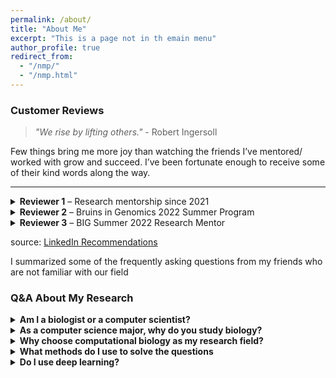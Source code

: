 ```yaml
---
permalink: /about/
title: "About Me"
excerpt: "This is a page not in th emain menu"
author_profile: true
redirect_from: 
  - "/nmp/"
  - "/nmp.html"
---
```


### Customer Reviews
> *"We rise by lifting others."* - Robert Ingersoll

Few things bring me more joy than watching the friends I’ve mentored/ worked with grow and succeed. I’ve been fortunate enough to receive some of their kind words along the way.

---

<details> <summary><strong>Reviewer 1</strong> – Research mentorship since 2021</summary> Boyang has been my research mentor since September 2021. He led me into Professor Sankararaman's research group and offered extensive help in research projects, graduate application, and other aspects. I never feel overwhelmed when working with Boyang: he allows me to explore research topics freely and gives me concrete tasks to work on when I need more direction. Additionally, Boyang is altruistic and helpful. He acknowledged my effort in a research paper even though he did most of the work. He also explained concepts and algorithms patiently to me during his time off. Besides his easygoing and helpful personality, his solid academic background in statistics, machine learning, and genetics make him competent to lead all related research projects. His research and teaching experiences both proved his expertise in the field of machine learning for bioinformatics. </details>

<details> <summary><strong>Reviewer 2</strong> – Bruins in Genomics 2022 Summer Program</summary> Boyang was my direct mentor for the Bruins in Genomics 2022 Summer Program at UCLA. Despite me having little experience in machine learning research, he was extremely helpful and patient in getting me up to speed with the exciting and complex work going on in the lab. His conceptual explanations were very well thought out and clear, allowing me to better understand the overarching goals of the project. He also spent a lot of time with my partner and I each day, making sure we not only succeeded, but enjoyed ourselves along the way. I couldn't have asked for a better mentor for my first large research project! </details>

<details> <summary><strong>Reviewer 3</strong> – BIG Summer 2022 Research Mentor</summary> Boyang was my BIG Summer 2022 research mentor at UCLA. Beyond having an extremely deep understanding of his research field and the problems I faced in my project, he was also constantly motivating me and made me genuinely excited about the future of the research. My project was very novel and open-ended, making some aspects of it difficult to answer immediately. However, even in these cases, he always came up with a plan and thought many steps ahead to determine the best course of action. Boyang was very friendly and made me feel a part of the team from the first day. I am so glad to have worked with him this summer and am excited to continue the research we did together. </details>


source: [LinkedIn Recommendations](https://www.linkedin.com/in/boyang-fu/details/recommendations/?detailScreenTabIndex=0)

I summarized some of the frequently asking questions from my friends who are not familiar with our field

### Q&A About My Research

<details>
<summary><strong>Am I a biologist or a computer scientist?</strong></summary>

<em>I consider myself a computer scientist. My daily research routine involves processing data; engaging in method development, designing integrated pipelines for large-scale data analysis; and arguing theoretically and empirically about our results, as other people in this area do. Unlike biologists, I do not touch pipettes, western blot, or experiment model organisms. Maybe one aspect that distinguishes us is the type of data we deal with. We do need to have a decent knowledge of populational genetics, molecular biology, etc., and vital skills for data preprocessing since data in our fields is arguably much more noisy, limited, and less intuitive than other types of data (Image, Natural language)</em>

</details>

<details>
<summary><strong>As a computer science major, why do you study biology?</strong></summary>

<em>Many computer science researchers develop methods for specific applications. Just like researchers who focus on computer vision, NLP, and cyber-physical systems, we focus on answering biological questions. We need additional effort to understand the data and the relevant biological knowledge to analyze the data.</em>

</details>

<details>
<summary><strong>Why choose computational biology as my research field?</strong></summary>

<em>I found this is one of the most charming areas. The genetic signal we discovered can help better understand human beings and bring new opportunities for clinical care. We have seen many great works that help us better understand the origin of human beings, the risk of having certain diseases, precision medicine, etc. Yet our knowledge of our own body is still limited, with vast opportunities in this field.</em>

</details>

<details>
<summary><strong>What methods do I use to solve the questions</strong></summary>

<em>Genetic datasets are usually high dimensional with a limited sample size. Handling this kind of data requires more careful assumptions about the model and solid domain knowledge. Therefore, statistics, linear algebra, and data mining skills are essential for solving the problem.</em>

</details>

<details>
<summary><strong>Do I use deep learning?</strong></summary>

<em>Yes, but in a prudent manner. The straightforward implementation of deep learning algorithms usually doesn't work well in genetic datasets. Performance aspect, this could be due to the unique structure of the genetic dataset, the limited amount of training dataset, Computation aspect, this could be due to infeasibility to apply to the extremely high dimensional dataset. Finally, current deep learning models are generally hard to interpret, where interpretability is perhaps the most crucial factor in genetics.</em>

</details>

